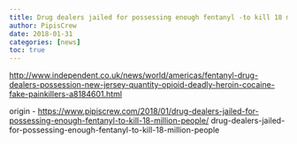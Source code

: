 ```yaml
---
title: Drug dealers jailed for possessing enough fentanyl -to kill 18 million people-
author: PipisCrew
date: 2018-01-31
categories: [news]
toc: true
---
```


http://www.independent.co.uk/news/world/americas/fentanyl-drug-dealers-possession-new-jersey-quantity-opioid-deadly-heroin-cocaine-fake-painkillers-a8184601.html

origin - https://www.pipiscrew.com/2018/01/drug-dealers-jailed-for-possessing-enough-fentanyl-to-kill-18-million-people/ drug-dealers-jailed-for-possessing-enough-fentanyl-to-kill-18-million-people